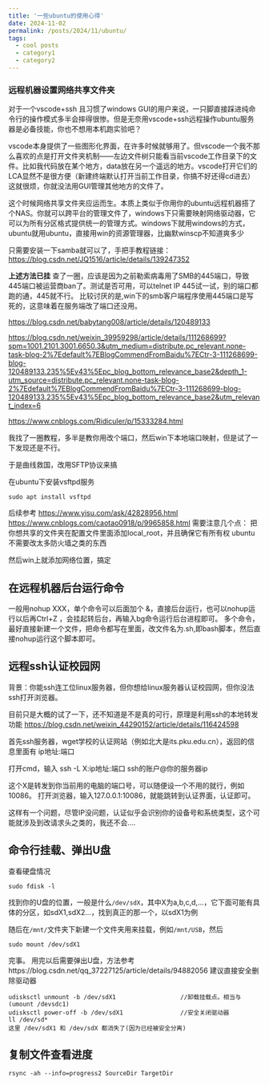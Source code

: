 ```yaml
---
title: '一些ubuntu的使用心得'
date: 2024-11-02
permalink: /posts/2024/11/ubuntu/
tags:
  - cool posts
  - category1
  - category2
---
```


### 远程机器设置网络共享文件夹

对于一个vscode+ssh 且习惯了windows GUI的用户来说，一只脚直接踩进纯命令行的操作模式多半会摔得很惨。但是无奈用vscode+ssh远程操作ubuntu服务器是必备技能，你也不想用本机跑实验吧？

vscode本身提供了一些图形化界面，在许多时候就够用了。但vscode一个我不那么喜欢的点是打开文件夹机制——左边文件树只能看当前vscode工作目录下的文件。比如我代码放在某个地方，data放在另一个遥远的地方。vscode打开它们的LCA显然不是很方便（新建终端默认打开当前工作目录，你搞不好还得cd进去）
这就很烦，你就没法用GUI管理其他地方的文件了。

这个时候网络共享文件夹应运而生。本质上类似于你用你的ubuntu远程机器搭了个NAS。你就可以跨平台的管理文件了，windows下只需要映射网络驱动器，它可以为所有分区格式提供统一的管理方式。windows下就用windows的方式，ubuntu就用ubuntu，直接用win的资源管理器，比幽默winscp不知道爽多少

只需要安装一下samba就可以了，手把手教程链接：
https://blog.csdn.net/JQ1516/article/details/139247352

**上述方法已挂**
查了一圈，应该是因为之前勒索病毒用了SMB的445端口，导致445端口被运营商ban了。测试是否可用，可以telnet IP 445试一试，别的端口都跑的通，445就不行。
比较讨厌的是,win下的smb客户端程序使用445端口是写死的，这意味着在服务端改了端口还没用。

https://blog.csdn.net/babytang008/article/details/120489133

https://blog.csdn.net/weixin_39959298/article/details/111268699?spm=1001.2101.3001.6650.3&utm_medium=distribute.pc_relevant.none-task-blog-2%7Edefault%7EBlogCommendFromBaidu%7ECtr-3-111268699-blog-120489133.235%5Ev43%5Epc_blog_bottom_relevance_base2&depth_1-utm_source=distribute.pc_relevant.none-task-blog-2%7Edefault%7EBlogCommendFromBaidu%7ECtr-3-111268699-blog-120489133.235%5Ev43%5Epc_blog_bottom_relevance_base2&utm_relevant_index=6

https://www.cnblogs.com/Ridiculer/p/15333284.html

我找了一圈教程，多半是教你用改个端口，然后win下本地端口映射，但是试了一下发现还是不行。

于是曲线救国，改用SFTP协议来搞

在ubuntu下安装vsftpd服务
```
sudo apt install vsftpd
```

后续参考
https://www.yisu.com/ask/42828956.html
https://www.cnblogs.com/caotao0918/p/9965858.html
需要注意几个点：
把你想共享的文件夹在配置文件里面添加local_root，并且确保它有所有权
ubuntu不需要改太多防火墙之类的东西

然后win上就添加网络位置，搞定

## 在远程机器后台运行命令

一般用nohup XXX，单个命令可以后面加个 &，直接后台运行，也可以nohup运行以后再Ctrl+Z ，会挂起转后台，再输入bg命令运行后台进程即可。
多个命令，最好直接新建一个文件，把命令都写在里面，改文件名为.sh,即bash脚本，然后直接nohup运行这个脚本即可。

## 远程ssh认证校园网

背景：你能ssh连工位linux服务器，但你想给linux服务器认证校园网，但你没法ssh打开浏览器。

目前只是大概的试了一下，还不知道是不是真的可行，原理是利用ssh的本地转发功能
https://blog.csdn.net/weixin_44290152/article/details/116424598

首先ssh服务器，wget学校的认证网站（例如北大是its.pku.edu.cn），返回的信息里面有 ip地址:端口

打开cmd，输入 ssh -L X:ip地址:端口 ssh的账户@你的服务器ip

这个X是转发到你当前用的电脑的端口号，可以随便设一个不用的就行，例如10086。
打开浏览器，输入127.0.0.1:10086，就能跳转到认证界面，认证即可。

这样有一个问题，尽管IP没问题，认证似乎会识别你的设备号和系统类型，这个可能就涉及到改请求头之类的，我还不会....

## 命令行挂载、弹出U盘
查看硬盘情况
```
sudo fdisk -l
```

找到你的U盘的位置，一般是什么`/dev/sdX`，其中X为a,b,c,d,...，它下面可能有具体的分区，如sdX1,sdX2...，找到真正的那一个，以sdX1为例

随后在`/mnt/`文件夹下新建一个文件夹用来挂载，例如`/mnt/USB`，然后
```
sudo mount /dev/sdX1
```
完事。
用完以后需要弹出U盘，方法参考https://blog.csdn.net/qq_37227125/article/details/94882056
建议直接安全删除驱动器
```
udisksctl unmount -b /dev/sdX1					//卸载挂载点。相当与(umount /devsdc1)
udisksctl power-off -b /dev/sdX1				//安全关闭驱动器
ll /dev/sd*
这里 /dev/sdX1 和 /dev/sdX 都消失了(因为已经被安全分离)
```

## 复制文件查看进度
```
rsync -ah --info=progress2 SourceDir TargetDir
```

